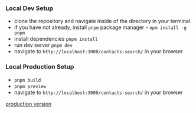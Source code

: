 ### Local Dev Setup
- clone the repository and navigate inside of the directory in your terminal
- if you have not already, install `pnpm` package manager - `npm install -g pnpm`
- install dependencies `pnpm install`
- run dev server `pnpm dev`
- navigate to `http://localhost:3000/contacts-search/` in your browser


### Local Production Setup
- `pnpm build`
- `pnpm preview`
- navigate to `http://localhost:3000/contacts-search/` in your browser

[production version](https://hellobanksy.github.io/contacts-search/)
